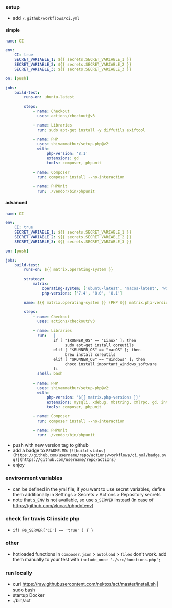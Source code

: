 ### setup

- add ```/.github/workflows/ci.yml```

#### simple

```yml
name: CI

env:
    CI: true
    SECRET_VARIABLE_1: ${{ secrets.SECRET_VARIABLE_1 }}
    SECRET_VARIABLE_2: ${{ secrets.SECRET_VARIABLE_2 }}
    SECRET_VARIABLE_3: ${{ secrets.SECRET_VARIABLE_3 }}

on: [push]

jobs:
    build-test:
        runs-on: ubuntu-latest

        steps:
            - name: Checkout
              uses: actions/checkout@v3

            - name: Libraries
              run: sudo apt-get install -y diffutils exiftool

            - name: PHP
              uses: shivammathur/setup-php@v2
              with:
                  php-version: '8.1'
                  extensions: gd
                  tools: composer, phpunit

            - name: Composer
              run: composer install --no-interaction

            - name: PHPUnit
              run: ./vendor/bin/phpunit

```

#### advanced

```yml
name: CI

env:
    CI: true
    SECRET_VARIABLE_1: ${{ secrets.SECRET_VARIABLE_1 }}
    SECRET_VARIABLE_2: ${{ secrets.SECRET_VARIABLE_2 }}
    SECRET_VARIABLE_3: ${{ secrets.SECRET_VARIABLE_3 }}

on: [push]

jobs:
    build-test:
        runs-on: ${{ matrix.operating-system }}

        strategy:
            matrix:
                operating-system: ['ubuntu-latest', 'macos-latest', 'windows-latest']
                php-versions: ['7.4', '8.0', '8.1']

        name: ${{ matrix.operating-system }} (PHP ${{ matrix.php-versions }})

        steps:
            - name: Checkout
              uses: actions/checkout@v3
              
            - name: Libraries
              run:   |
                     if [ "$RUNNER_OS" == "Linux" ]; then
                          sudo apt-get install coreutils
                     elif [ "$RUNNER_OS" == "macOS" ]; then
                          brew install coreutils
                     elif [ "$RUNNER_OS" == "Windows" ]; then
                          choco install important_windows_software
                     fi
              shell: bash
              
            - name: PHP
              uses: shivammathur/setup-php@v2
              with:
                  php-version: '${{ matrix.php-versions }}'
                  extensions: mysqli, xdebug, mbstring, xmlrpc, gd, intl, xml, zip, soap, bcmath, imap, opcache, pgsql, pdo, imagick
                  tools: composer, phpunit

            - name: Composer
              run: composer install --no-interaction

            - name: PHPUnit
              run: ./vendor/bin/phpunit
```

- push with new version tag to github
- add a badge to `README.MD`: ```[![build status](https://github.com/username/repo/actions/workflows/ci.yml/badge.svg)](https://github.com/username/repo/actions)```
- enjoy

### environment variables

- can be defined in the yml file; if you want to use secret variables, define them additionally in Settings > Secrets > Actions > Repository secrets
- note that `$_ENV` is not available, so use `$_SERVER` instead (in case of https://github.com/vlucas/phpdotenv)

### check for travis CI inside php

- ```if( @$_SERVER['CI'] == 'true' ) { }```

### other

- hotloaded functions in `composer.json` > `autoload` > `files` don't work. add them manually to your test with `include_once './src/functions.php';`

### run locally

- curl https://raw.githubusercontent.com/nektos/act/master/install.sh | sudo bash
- startup Docker
- ./bin/act